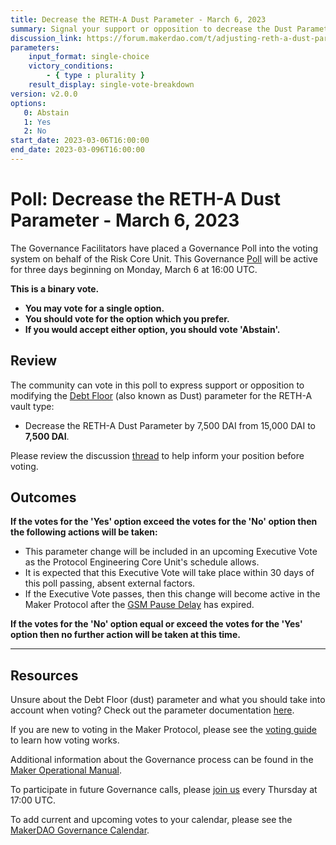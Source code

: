```yaml
---
title: Decrease the RETH-A Dust Parameter - March 6, 2023
summary: Signal your support or opposition to decrease the Dust Parameter from 15,000 DAI to 7,500 DAI for the RETH-A vault type.
discussion_link: https://forum.makerdao.com/t/adjusting-reth-a-dust-parameter-march-2023/20021
parameters:
    input_format: single-choice
    victory_conditions:
        - { type : plurality }
    result_display: single-vote-breakdown
version: v2.0.0
options:
   0: Abstain
   1: Yes
   2: No
start_date: 2023-03-06T16:00:00
end_date: 2023-03-096T16:00:00
---
```

# Poll: Decrease the RETH-A Dust Parameter - March 6, 2023

The Governance Facilitators have placed a Governance Poll into the voting system on behalf of the Risk Core Unit. This Governance [Poll](https://manual.makerdao.com/governance/governance-cycle/weekly-governance-cycle#weekly-governance-cycle-definitions-mip16c1) will be active for three days beginning on Monday, March 6 at 16:00 UTC.

**This is a binary vote.**
- **You may vote for a single option.**
- **You should vote for the option which you prefer.**
- **If you would accept either option, you should vote 'Abstain'.**

## Review

The community can vote in this poll to express support or opposition to modifying the [Debt Floor](https://manual.makerdao.com/parameter-index/vault-risk/param-debt-floor) (also known as Dust) parameter for the RETH-A vault type:
* Decrease the RETH-A Dust Parameter by 7,500 DAI from 15,000 DAI to **7,500 DAI**.

Please review the discussion [thread](https://forum.makerdao.com/t/adjusting-reth-a-dust-parameter-march-2023/20021) to help inform your position before voting.

## Outcomes

**If the votes for the 'Yes' option exceed the votes for the 'No' option then the following actions will be taken:**
* This parameter change will be included in an upcoming Executive Vote as the Protocol Engineering Core Unit's schedule allows.
* It is expected that this Executive Vote will take place within 30 days of this poll passing, absent external factors.
* If the Executive Vote passes, then this change will become active in the Maker Protocol after the [GSM Pause Delay](https://manual.makerdao.com/parameter-index/core/param-gsm-pause-delay) has expired.

**If the votes for the 'No' option equal or exceed the votes for the 'Yes' option then no further action will be taken at this time.**

---

## Resources

Unsure about the Debt Floor (dust) parameter and what you should take into account when voting? Check out the parameter documentation [here](https://manual.makerdao.com/parameter-index/vault-risk/param-debt-floor).

If you are new to voting in the Maker Protocol, please see the [voting guide](https://manual.makerdao.com/governance/voting-in-makerdao/on-chain-governance) to learn how voting works.

Additional information about the Governance process can be found in the [Maker Operational Manual](https://manual.makerdao.com).

To participate in future Governance calls, please [join us](https://forum.makerdao.com/tag/pubcall-:-governance-and-risk) every Thursday at 17:00 UTC.

To add current and upcoming votes to your calendar, please see the [MakerDAO Governance Calendar](https://manual.makerdao.com/makerdao/calendars/governance-calendar).